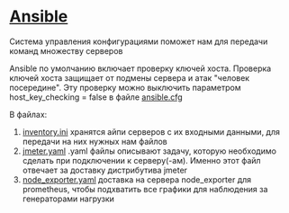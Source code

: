 # [Ansible](https://docs.ansible.com/ansible/latest/getting_started/index.html)
Система управления конфигурациями поможет нам для передачи команд множеству серверов

Ansible по умолчанию включает проверку ключей хоста. 
Проверка ключей хоста защищает от подмены сервера и атак "человек посередине".
Эту проверку можно выключить параметром host_key_checking = false в файле [ansible.cfg](https://github.com/Fireng/Load-Stress-DDoS-Test/blob/main/ansible/ansible.cfg)

В файлах:
1) [inventory.ini](https://github.com/Fireng/Load-Stress-DDoS-Test/blob/main/ansible/inventory.ini) хранятся айпи серверов с их входными данными, для передачи на них нужных нам файлов
2) [jmeter.yaml](https://github.com/Fireng/Load-Stress-DDoS-Test/blob/main/ansible/jmeter.yaml) .yaml файлы описывают задачу, которую необходимо сделать при подключении к серверу(-ам). Именно этот файл отвечает за доставку дистрибутива jmeter
3) [node_exporter.yaml](https://github.com/Fireng/Load-Stress-DDoS-Test/blob/main/ansible/node_exporter.yaml) доставка на сервера node_exporter для prometheus, чтобы подхватить все графики для наблюдения за генераторами нагрузки
   

